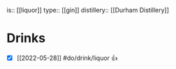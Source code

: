 is:: [[liquor]]
type:: [[gin]]
distillery:: [[Durham Distillery]]

# Drinks
- [x] [[2022-05-28]] #do/drink/liquor 👍
